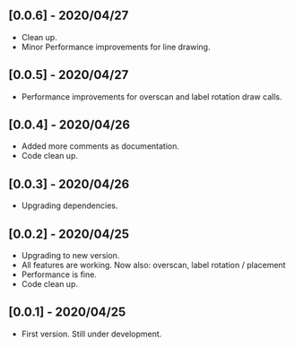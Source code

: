 ## [0.0.6] - 2020/04/27

* Clean up.
* Minor Performance improvements for line drawing.

## [0.0.5] - 2020/04/27

* Performance improvements for overscan and label rotation draw calls.

## [0.0.4] - 2020/04/26

* Added more comments as documentation.
* Code clean up.

## [0.0.3] - 2020/04/26

* Upgrading dependencies.

## [0.0.2] - 2020/04/25

* Upgrading to new version.
* All features are working. Now also: overscan, label rotation / placement
* Performance is fine.
* Code clean up.

## [0.0.1] - 2020/04/25

* First version. Still under development.

